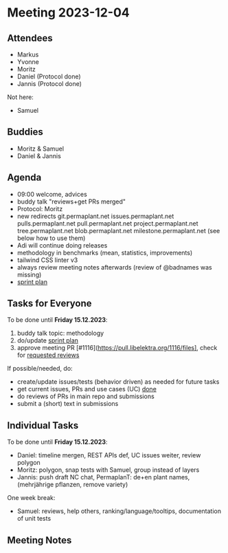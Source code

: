 # Meeting 2023-12-04

## Attendees

- Markus
- Yvonne
- Moritz
- Daniel (Protocol done)
- Jannis (Protocol done)

Not here:

- Samuel

## Buddies

- Moritz & Samuel
- Daniel & Jannis

## Agenda

- 09:00 welcome, advices
- buddy talk "reviews+get PRs merged"
- Protocol: Moritz
- new redirects git.permaplant.net issues.permaplant.net pulls.permaplant.net pull.permaplant.net project.permaplant.net
  tree.permaplant.net blob.permaplant.net milestone.permaplant.net
  (see below how to use them)
- Adi will continue doing releases
- methodology in benchmarks (mean, statistics, improvements)
- tailwind CSS linter v3
- always review meeting notes afterwards (review of @badnames was missing)
- [sprint plan](https://project.permaplant.net)

## Tasks for Everyone

To be done until **Friday 15.12.2023**:

1. buddy talk topic: methodology
2. do/update [sprint plan](https://project.permaplant.net)
3. approve meeting PR [#1116](https://pull.libelektra.org/1116/files],
   check for [requested reviews](https://pulls.permaplant.net/?q=is%3Aopen+user-review-requested%3A%40me)

If possible/needed, do:

- create/update issues/tests (behavior driven) as needed for future tasks
- get current issues, PRs and use cases (UC) [done](../usecases/README.md)
- do reviews of PRs in main repo and submissions
- submit a (short) text in submissions

## Individual Tasks

To be done until **Friday 15.12.2023**:

- Daniel: timeline mergen, REST APIs def, UC issues weiter, review polygon
- Moritz: polygon, snap tests with Samuel, group instead of layers
- Jannis: push draft NC chat, PermaplanT: de+en plant names, (mehrjährige pflanzen, remove variety)

One week break:

- Samuel: reviews, help others, ranking/language/tooltips, documentation of unit tests

## Meeting Notes

